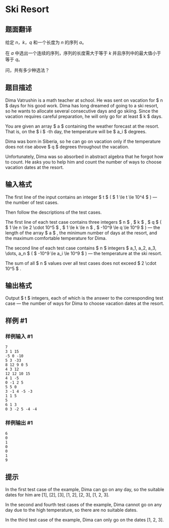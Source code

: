 # Ski Resort

## 题面翻译

给定 $n$，$k$，$q$ 和一个长度为 $n$ 的序列 $a$。

在 $a$ 中选出一个连续的序列，序列的长度需大于等于 $k$ 并且序列中的最大值小于等于 $q$。

问，共有多少种选法？

## 题目描述

Dima Vatrushin is a math teacher at school. He was sent on vacation for $ n $ days for his good work. Dima has long dreamed of going to a ski resort, so he wants to allocate several consecutive days and go skiing. Since the vacation requires careful preparation, he will only go for at least $ k $ days.

You are given an array $ a $ containing the weather forecast at the resort. That is, on the $ i $ -th day, the temperature will be $ a_i $ degrees.

Dima was born in Siberia, so he can go on vacation only if the temperature does not rise above $ q $ degrees throughout the vacation.

Unfortunately, Dima was so absorbed in abstract algebra that he forgot how to count. He asks you to help him and count the number of ways to choose vacation dates at the resort.

## 输入格式

The first line of the input contains an integer $ t $ ( $ 1 \le t \le 10^4 $ ) — the number of test cases.

Then follow the descriptions of the test cases.

The first line of each test case contains three integers $ n $ , $ k $ , $ q $ ( $ 1 \le n \le 2 \cdot 10^5 $ , $ 1 \le k \le n $ , $ -10^9 \le q \le 10^9 $ ) — the length of the array $ a $ , the minimum number of days at the resort, and the maximum comfortable temperature for Dima.

The second line of each test case contains $ n $ integers $ a_1, a_2, a_3, \dots, a_n $ ( $ -10^9 \le a_i \le 10^9 $ ) — the temperature at the ski resort.

The sum of all $ n $ values over all test cases does not exceed $ 2 \cdot 10^5 $ .

## 输出格式

Output $ t $ integers, each of which is the answer to the corresponding test case — the number of ways for Dima to choose vacation dates at the resort.

## 样例 #1

### 样例输入 #1

```
7
3 1 15
-5 0 -10
5 3 -33
8 12 9 0 5
4 3 12
12 12 10 15
4 1 -5
0 -1 2 5
5 5 0
3 -1 4 -5 -3
1 1 5
5
6 1 3
0 3 -2 5 -4 -4
```

### 样例输出 #1

```
6
0
1
0
0
1
9
```

## 提示

In the first test case of the example, Dima can go on any day, so the suitable dates for him are \[1\], \[2\], \[3\], \[1, 2\], \[2, 3\], \[1, 2, 3\].

In the second and fourth test cases of the example, Dima cannot go on any day due to the high temperature, so there are no suitable dates.

In the third test case of the example, Dima can only go on the dates \[1, 2, 3\].